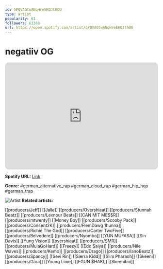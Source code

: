 ```yaml
---
id: 5PQVAGtwANqHreEKQJthOU
type: artist
popularity: 61
followers: 63388
url: https://open.spotify.com/artist/5PQVAGtwANqHreEKQJthOU
---
```

# negatiiv OG

<iframe style="border-radius:12px" src="https://open.spotify.com/embed/artist/5PQVAGtwANqHreEKQJthOU" width="100%" height="352" frameBorder="0" allowfullscreen="" allow="autoplay; clipboard-write; encrypted-media; fullscreen; picture-in-picture" loading="lazy"></iframe>

**Spotify URL:** [Link](https://open.spotify.com/artist/5PQVAGtwANqHreEKQJthOU)

**Genre:**  #german_alternative_rap #german_cloud_rap #german_hip_hop #german_trap

![Artist](https://i.scdn.co/image/ab6761610000e5eb096e5d6d95fb5dcab3355da7)
**Related artists:**

[[producers/Jeff]]
[[Jalle]]
[[producers/Overshiaat]]
[[producers/Stunnah Beatz]]
[[producers/Lexnour Beats]]
[[CAN MIT ME$$R]]
[[producers/mtwenty]]
[[Money Boy]]
[[producers/Scooby Pack]]
[[producers/Consent2K]]
[[producers/FlemDawg 1hunna]]
[[producers/Richie The God]]
[[producers/Carter TwoFive]]
[[producers/Belvedere]]
[[producers/Nyombo]]
[[YUN MUFASA]]
[[Sin Davis]]
[[Yung Vision]]
[[overshiaat]]
[[producers/SMR]]
[[producers/MulaGoHard]]
[[Freezy]]
[[Edo Saiya]]
[[producers/Nile Waves]]
[[producers/Kemo]]
[[producers/Drago]]
[[producers/IanoBeatz]]
[[producers/Spancy]]
[[Sevi Rin]]
[[Sierra Kidd]]
[[Slim Pharaoh]]
[[Skeeni]]
[[producers/Gara]]
[[Young Lime]]
[[FGUN $HAKI]]
[[Skeeniboi]]
